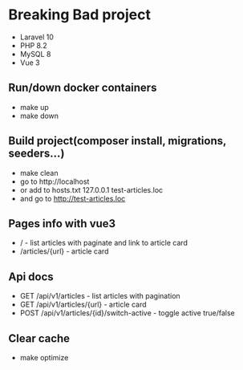 
# Breaking Bad project
- Laravel 10
- PHP 8.2
- MySQL 8
- Vue 3
## Run/down docker containers
- make up
- make down
## Build project(composer install, migrations, seeders...)
- make clean
- go to http://localhost
- or add to hosts.txt 127.0.0.1 test-articles.loc
- and go to http://test-articles.loc
## Pages info with vue3
- / - list articles with paginate and link to article card
- /articles/{url} - article card
## Api docs
- GET /api/v1/articles - list articles with pagination
- GET /api/v1/articles/{url} - article card
- POST /api/v1/articles/{id}/switch-active - toggle active true/false
## Clear cache
- make optimize
